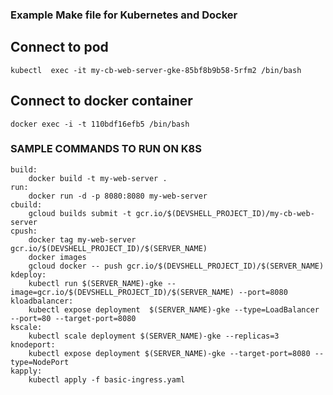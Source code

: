 ### Example Make file for Kubernetes and Docker 

## Connect to pod 
```kubectl  exec -it my-cb-web-server-gke-85bf8b9b58-5rfm2 /bin/bash```
## Connect to docker container 
```docker exec -i -t 110bdf16efb5 /bin/bash```



### SAMPLE COMMANDS TO RUN ON K8S

```
build:
	docker build -t my-web-server .
run:
	docker run -d -p 8080:8080 my-web-server
cbuild:
	gcloud builds submit -t gcr.io/$(DEVSHELL_PROJECT_ID)/my-cb-web-server 
cpush:
	docker tag my-web-server gcr.io/$(DEVSHELL_PROJECT_ID)/$(SERVER_NAME)
	docker images
	gcloud docker -- push gcr.io/$(DEVSHELL_PROJECT_ID)/$(SERVER_NAME)
kdeploy:
	kubectl run $(SERVER_NAME)-gke --image=gcr.io/$(DEVSHELL_PROJECT_ID)/$(SERVER_NAME) --port=8080
kloadbalancer:
	kubectl expose deployment  $(SERVER_NAME)-gke --type=LoadBalancer --port=80 --target-port=8080
kscale:
	kubectl scale deployment $(SERVER_NAME)-gke --replicas=3
knodeport:
	kubectl expose deployment $(SERVER_NAME)-gke --target-port=8080 --type=NodePort     
kapply:
	kubectl apply -f basic-ingress.yaml	           
```	    



